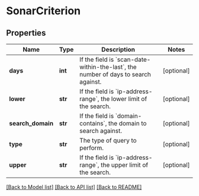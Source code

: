 # SonarCriterion

## Properties
Name | Type | Description | Notes
------------ | ------------- | ------------- | -------------
**days** | **int** | If the field is &#x60;scan-date-within-the-last&#x60;, the number of days to search against. | [optional] 
**lower** | **str** | If the field is &#x60;ip-address-range&#x60;, the lower limit of the search. | [optional] 
**search_domain** | **str** | If the field is &#x60;domain-contains&#x60;, the domain to search against. | [optional] 
**type** | **str** | The type of query to perform. | [optional] 
**upper** | **str** | If the field is &#x60;ip-address-range&#x60;, the upper limit of the search. | [optional] 

[[Back to Model list]](../README.md#documentation-for-models) [[Back to API list]](../README.md#documentation-for-api-endpoints) [[Back to README]](../README.md)


